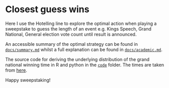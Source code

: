 # Closest guess wins

Here I use the Hotelling line to explore the optimal action when playing a sweepstake to guess the length of an event e.g. Kings Speech, Grand National, General election vote count until result is announced.

An accessible summary of the optimal strategy can be found in [`docs/summary.md`](docs/summary.md) whilst a full explanation can be found in [`docs/academic.md`](docs/academic.md).

The source code for deriving the underlying distribution of the grand national winning time in R and python in the [`code`](code) folder. The times are taken from [here](https://en.wikipedia.org/wiki/List_of_Grand_National_winners).

Happy sweepstaking!
